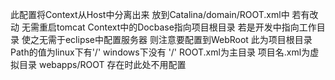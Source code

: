 此配置将Context从Host中分离出来 放到Catalina/domain/ROOT.xml中 若有改动 无需重启tomcat
Context中的Docbase指向项目根目录 若是开发中指向工作目录 使之无需于eclipse中配置服务器 则注意要配置到WebRoot 此为项目根目录
Path的值为linux下有'/' windows下没有 '/'
ROOT.xml为主目录
项目名.xml为虚拟目录
webapps/ROOT 存在时此处不用配置

